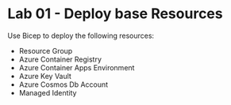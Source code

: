 # Lab 01 - Deploy base Resources

Use Bicep to deploy the following resources:

- Resource Group
- Azure Container Registry
- Azure Container Apps Environment
- Azure Key Vault
- Azure Cosmos Db Account
- Managed Identity